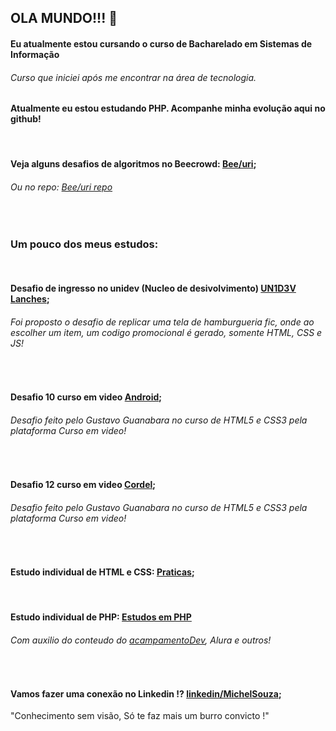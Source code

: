 ## OLA MUNDO!!! 👋
#### Eu atualmente estou cursando o curso de Bacharelado em Sistemas de Informação
###### Curso que iniciei após me encontrar na área de tecnologia.
#### Atualmente eu estou estudando PHP. Acompanhe minha evolução aqui no github!

<br/>

#### Veja alguns desafios de algoritmos no Beecrowd: [Bee/uri](https://www.beecrowd.com.br/judge/pt/profile/711496);
###### Ou no repo: [Bee/uri repo](https://github.com/MichelNsouza/Beecrowd)

<br/>

### Um pouco dos meus estudos:

<br/>

#### Desafio de ingresso no unidev (Nucleo de desivolvimento) [UN1D3V Lanches](https://michelnsouza.github.io/desafio_UN1D3V/);
###### Foi proposto o desafio de replicar uma tela de hamburgueria fic, onde ao escolher um item, um codigo promocional é gerado, somente HTML, CSS e JS!

<br/>

#### Desafio 10 curso em video [Android](https://michelnsouza.github.io/projeto-android/);
###### Desafio feito pelo Gustavo Guanabara no curso de HTML5 e CSS3 pela plataforma Curso em video!

<br/>

#### Desafio 12 curso em video [Cordel](https://michelnsouza.github.io/projeto-cordel/);
###### Desafio feito pelo Gustavo Guanabara no curso de HTML5 e CSS3 pela plataforma Curso em video!


<br/>

#### Estudo individual de HTML e CSS:  [Praticas](https://michelnsouza.github.io/Praticando_HTLM_CSS/);

<br/>

#### Estudo individual de PHP: [Estudos em PHP](https://github.com/MichelNsouza/PHP)
###### Com auxilio do conteudo do  [acampamentoDev](https://acampamentodev.hashnode.dev/), Alura e outros!

<br/>

#### Vamos fazer uma conexão no Linkedin !?                            [linkedin/MichelSouza](https://www.linkedin.com/in/michel-n-souza/);
"Conhecimento sem visão, Só te faz mais um burro convicto !"

